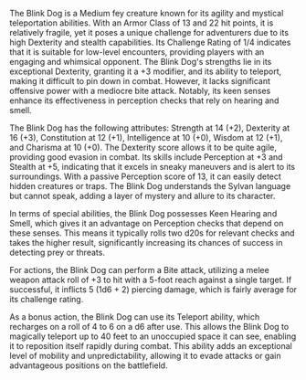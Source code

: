 The Blink Dog is a Medium fey creature known for its agility and mystical teleportation abilities. With an Armor Class of 13 and 22 hit points, it is relatively fragile, yet it poses a unique challenge for adventurers due to its high Dexterity and stealth capabilities. Its Challenge Rating of 1/4 indicates that it is suitable for low-level encounters, providing players with an engaging and whimsical opponent. The Blink Dog's strengths lie in its exceptional Dexterity, granting it a +3 modifier, and its ability to teleport, making it difficult to pin down in combat. However, it lacks significant offensive power with a mediocre bite attack. Notably, its keen senses enhance its effectiveness in perception checks that rely on hearing and smell.

The Blink Dog has the following attributes: Strength at 14 (+2), Dexterity at 16 (+3), Constitution at 12 (+1), Intelligence at 10 (+0), Wisdom at 12 (+1), and Charisma at 10 (+0). The Dexterity score allows it to be quite agile, providing good evasion in combat. Its skills include Perception at +3 and Stealth at +5, indicating that it excels in sneaky maneuvers and is alert to its surroundings. With a passive Perception score of 13, it can easily detect hidden creatures or traps. The Blink Dog understands the Sylvan language but cannot speak, adding a layer of mystery and allure to its character.

In terms of special abilities, the Blink Dog possesses Keen Hearing and Smell, which gives it an advantage on Perception checks that depend on these senses. This means it typically rolls two d20s for relevant checks and takes the higher result, significantly increasing its chances of success in detecting prey or threats.

For actions, the Blink Dog can perform a Bite attack, utilizing a melee weapon attack roll of +3 to hit with a 5-foot reach against a single target. If successful, it inflicts 5 (1d6 + 2) piercing damage, which is fairly average for its challenge rating.

As a bonus action, the Blink Dog can use its Teleport ability, which recharges on a roll of 4 to 6 on a d6 after use. This allows the Blink Dog to magically teleport up to 40 feet to an unoccupied space it can see, enabling it to reposition itself rapidly during combat. This ability adds an exceptional level of mobility and unpredictability, allowing it to evade attacks or gain advantageous positions on the battlefield.